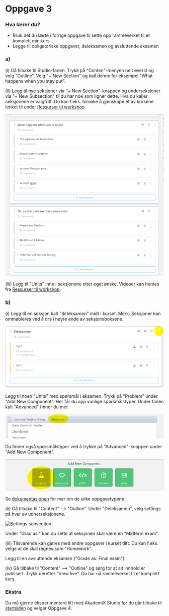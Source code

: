 # Oppgave 3

### Hva lærer du?
* Bruk det du lærte i forrige oppgave til sette opp rammeverket til et komplett minikurs
* Legge til obligatoriske oppgaver, deleksamen og avsluttende eksamen

### a)

(i) Gå tilbake til Studio-fanen. Trykk på "Conten"-menyen helt øverst og velg "Outline". Velg "+ New Section" og kall denne for eksempel "What happens when you stay put".

(ii) Legg til nye seksjoner via "+ New Section"-knappen og underseksjoner via "+ New Subsection" til du har noe som ligner dette. Hva du kaller seksjonene er valgfritt. Du kan f.eks. forsøke å gjenskape et av kursene lenket til under [Ressurser til workshop](../Ressurser/ressurser.md).

![Kurs-outline](outline.png)

(iii) Legg til "Units" inne i seksjonene etter eget ønske. Videoer kan hentes fra [Ressurser til workshop](../Ressurser/ressurser.md). 


### b)

(i) Legg til en seksjon kalt "deleksamen" midt i kurset. Merk: Seksjoner kan ommøbleres ved å dra i høyre ende av seksjonsboksene.

![Deleksamen](deleksamen.png)

Legg til noen "Units" med spørsmål i eksamen. Trykk på "Problem" under "Add New Component". Her får du opp vanlige spørsmålstyper. Under fanen kalt "Advanced" finner du mer.

![Advanced problems](problems_advanced.png)

Du finner også spørsmålstyper ved å trykke på "Advanced"-knappen under "Add New Component". 

![Advanced components](advanced.png)

Se [dokumentasjonen](http://edx.readthedocs.io/projects/edx-partner-course-staff/en/latest/exercises_tools/index.html) for mer om de ulike oppgavetypene.

(ii) Gå tilbake til "Content" --> "Outline". Under "Deleksamen", velg settings på hver av udnerseksjonene.

![Settings subsection](advancedsubsection_settings.png)

Under "Grad as:" kan du sette at seksjonen skal være en "Midterm exam".

(iii) Tilsvarende kan gjøres med andre oppgaver i kurset ditt. Du kan f.eks. velge at de skal regnes som "Homework".

Legg til en avsluttende eksamen ("Grade as: Final exam").


(iv) Gå tilbake til "Content" --> "Outline" og sørg for at alt innhold er publisert. Trykk deretter "View live". Du har nå rammeverket til et komplett kurs.


### Ekstra

Du må gjerne eksperimentere litt med AkademiX Studio før du går tilbake til [startsiden](../README.md#oppgaver) og velger Oppgave 4.
